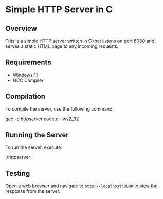 # Simple HTTP Server in C

## Overview
This is a simple HTTP server written in C that listens on port 8080 and serves a static HTML page to any incoming requests.

## Requirements
- Windows 11
- GCC Compiler

## Compilation
To compile the server, use the following command:

gcc -o httpserver code.c -lws2_32

## Running the Server
To run the server, execute:

.\httpserver

## Testing
Open a web browser and navigate to `http://localhost:8080` to view the response from the server.
